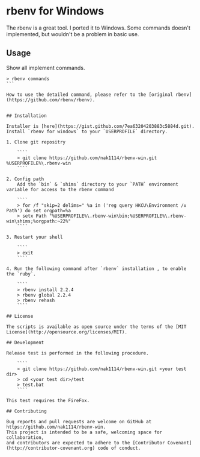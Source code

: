 # rbenv for Windows

The rbenv is a great tool. I ported it to Windows. 
Some commands doesn't implemented, but wouldn't be a problem in basic use.

## Usage

Show all implement commands.
````
> rbenv commands
```

How to use the detailed command, please refer to the [original rbenv](https://github.com/rbenv/rbenv).


## Installation

Installer is [here](https://gist.github.com/7ea63204203883c5884d.git).  
Install `rbenv for windows` to your `USERPROFILE` directory.

1. Clone git repositry

    ````
    > git clone https://github.com/nak1114/rbenv-win.git %USERPROFILE%\.rbenv-win
    ````

2. Config path  
    Add the `bin` & `shims` directory to your `PATH` environment variable for access to the rbenv command

    ````
    > for /f "skip=2 delims=" %a in ('reg query HKCU\Environment /v Path') do set orgpath=%a
    > setx Path "%USERPROFILE%\.rbenv-win\bin;%USERPROFILE%\.rbenv-win\shims;%orgpath:~22%"
    ````

3. Restart your shell

    ````
    > exit
    ````

4. Run the following command after `rbenv` installation , to enable the `ruby`.

    ````
    > rbenv install 2.2.4
    > rbenv global 2.2.4
    > rbenv rehash
    ````

## License

The scripts is available as open source under the terms of the [MIT License](http://opensource.org/licenses/MIT).

## Development

Release test is performed in the following procedure.

    ````
    > git clone https://github.com/nak1114/rbenv-win.git <your test dir>
    > cd <your test dir>/test
    > test.bat
    ````

This test requires the FireFox.

## Contributing

Bug reports and pull requests are welcome on GitHub at https://github.com/nak1114/rbenv-win. 
This project is intended to be a safe, welcoming space for collaboration, 
and contributors are expected to adhere to the [Contributor Covenant](http://contributor-covenant.org) code of conduct.
